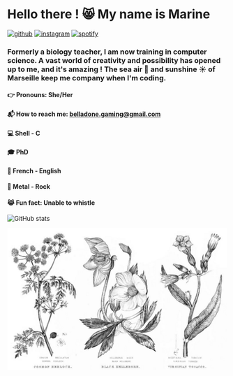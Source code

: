 # Hello there ! :smile_cat: My name is Marine
[<img src='https://cdn.jsdelivr.net/npm/simple-icons@3.0.1/icons/github.svg' alt='github' height='40'>](https://github.com/Belladone-Bzz)  [<img src='https://cdn.jsdelivr.net/npm/simple-icons@3.0.1/icons/instagram.svg' alt='instagram' height='40'>](https://www.instagram.com/i.am.stramgram/)  [<img src='https://cdn.jsdelivr.net/npm/simple-icons@3.0.1/icons/spotify.svg' alt='spotify' height='40'>](https://open.spotify.com/user/31oi66suyo6t4yrmmpf5u4ryndiy?si=04b5f418ce4b40ff)  

### Formerly a biology teacher, I am now training in computer science. A vast world of creativity and possibility has opened up to me, and it's amazing ! The sea air :ocean: and sunshine :sunny: of Marseille keep me company when I'm coding. 

#### :point_right: Pronouns: She/Her 
#### :mailbox_with_mail: How to reach me: belladone.gaming@gmail.com 
#### :computer: Shell - C
#### :mortar_board: PhD
#### :speech_balloon: French - English

#### :musical_note: Metal - Rock
#### :joy_cat: Fun fact: Unable to whistle 


![GitHub stats](https://github-readme-stats.vercel.app/api?username=Belladone-Bzz&show_icons=true)  


![Cover](https://github.com/Belladone-Bzz/Belladone-Bzz/blob/main/herbier.png)






